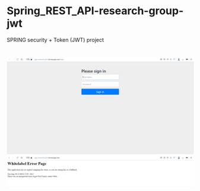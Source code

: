 # Spring_REST_API-research-group-jwt
SPRING security + Token (JWT) project
#
![This is an image](screenshots/screenshot-1.png)
![This is an image](screenshots/screenshot-2.png)